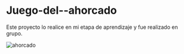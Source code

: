 # Juego-del--ahorcado
Este proyecto lo realice en mi etapa de aprendizaje y fue realizado en grupo.


![ahorcado](https://user-images.githubusercontent.com/84721313/158427825-2b58a941-96b3-4ab5-8d01-f961a83929db.png)
